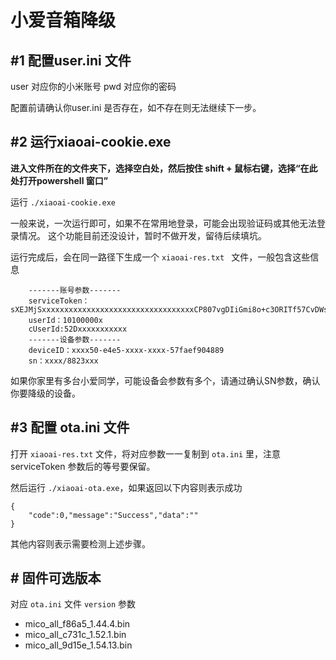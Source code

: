 # 小爱音箱降级 #

## #1 配置user.ini 文件 ##

user 对应你的小米账号
pwd 对应你的密码

配置前请确认你user.ini 是否存在，如不存在则无法继续下一步。

## #2 运行xiaoai-cookie.exe ##

**进入文件所在的文件夹下，选择空白处，然后按住 shift + 鼠标右键，选择“在此处打开powershell 窗口”**

运行 ```./xiaoai-cookie.exe```

一般来说，一次运行即可，如果不在常用地登录，可能会出现验证码或其他无法登录情况。
这个功能目前还没设计，暂时不做开发，留待后续填坑。

运行完成后，会在同一路径下生成一个 ``xiaoai-res.txt `` 文件，一般包含这些信息

```
    -------账号参数-------
    serviceToken：sXEJMjSxxxxxxxxxxxxxxxxxxxxxxxxxxxxxxxxxxCP807vgDIiGmi8o+c3ORITf57CvDWs9JBW2Zodvd8EaoqrSWKNe3c1z/xxxxxxxxxxxxxxxxxxxxxxxxxxxxxxxxxxxxxxxxxxxxxxxxxxxxxxxxxxxxxx==
    userId：10100000x 
    cUserId:52Dxxxxxxxxxxx
    -------设备参数-------
    deviceID：xxxx50-e4e5-xxxx-xxxx-57faef904889
    sn：xxxx/8823xxx 
``` 

如果你家里有多台小爱同学，可能设备会参数有多个，请通过确认SN参数，确认你要降级的设备。

## #3 配置 ota.ini 文件 ##

打开 ` xiaoai-res.txt ` 文件，将对应参数一一复制到 ` ota.ini ` 里，注意serviceToken 参数后的等号要保留。

然后运行 ` ./xiaoai-ota.exe `，如果返回以下内容则表示成功

```
{
    "code":0,"message":"Success","data":""
}
```

其他内容则表示需要检测上述步骤。

## # 固件可选版本 
对应 `` ota.ini `` 文件 ``version`` 参数


 - mico_all_f86a5_1.44.4.bin
 - mico_all_c731c_1.52.1.bin
 - mico_all_9d15e_1.54.13.bin
